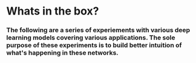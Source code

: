 # Whats in the box?

### The following are a series of experiements with various deep learning models covering various applications. The sole purpose of these experiments is to build better intuition of what's happening in these networks. 
